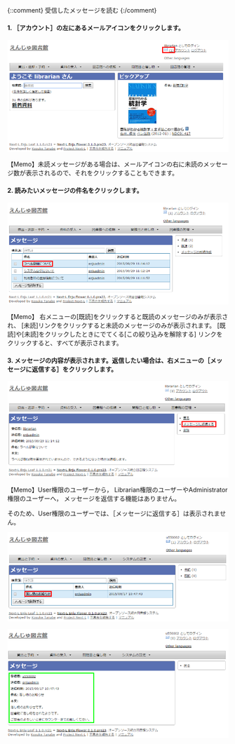 {::comment} 受信したメッセージを読む {:/comment}

#### 1. ［アカウント］の左にあるメールアイコンをクリックします。  

![メールアイコンをクリック](assets/images/image_operation_020.png)

<div class="alert alert-info memo">【Memo】未読メッセージがある場合は、メールアイコンの右に未読のメッセージ数が表示されるので、それをクリックすることもできます。
</div>

#### 2. 読みたいメッセージの件名をクリックします。  

![件名をクリック](assets/images/image_operation_022.png)

<div class="alert alert-info memo">
【Memo】
右メニューの[既読]をクリックすると既読のメッセージのみが表示され、
[未読]リンクをクリックすると未読のメッセージのみが表示されます。
[既読]や[未読]をクリックしたときにでてくる[この絞り込みを解除する]
リンクをクリックすると、すべてが表示されます。
</div>

#### 3. メッセージの内容が表示されます。返信したい場合は、右メニューの［メッセージに返信する］をクリックします。  

![メッセージに返信する](assets/images/image_operation_024.png)

<div class="alert alert-info memo" markdown="1">

【Memo】User権限のユーザーから，
Librarian権限のユーザーやAdministrator権限のユーザーへ，
メッセージを返信する機能はありません。

そのため、User権限のユーザーでは、［メッセージに返信する］は表示されません。

![User権限でログインしたときのメッセージ一覧](assets/images/image_initial_010.png)

![User権限でログインしたときのメッセージ表示](assets/images/image_initial_011.png)

</div>